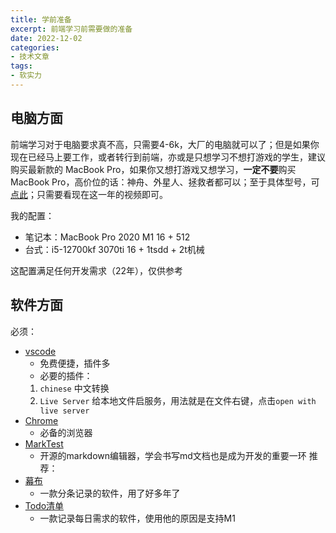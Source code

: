 ```yaml
---
title: 学前准备
excerpt: 前端学习前需要做的准备
date: 2022-12-02
categories:
- 技术文章
tags:
- 软实力
---
```


## 电脑方面
前端学习对于电脑要求真不高，只需要4-6k，大厂的电脑就可以了；但是如果你现在已经马上要工作，或者转行到前端，亦或是只想学习不想打游戏的学生，建议购买最新款的 MacBook Pro，如果你又想打游戏又想学习，**一定不要**购买MacBook Pro，高价位的话：神舟、外星人、拯救者都可以；至于具体型号，可[点此](https://search.bilibili.com/all?keyword=%E5%A4%A7%E5%AD%A6%E7%94%9F+%E7%AC%94%E8%AE%B0%E6%9C%AC%E6%8E%A8%E8%8D%90)；只需要看现在这一年的视频即可。

我的配置：
- 笔记本：MacBook Pro 2020 M1 16 + 512
- 台式：i5-12700kf 3070ti 16 + 1tsdd + 2t机械

这配置满足任何开发需求（22年），仅供参考


## 软件方面
必须：
- [vscode](https://code.visualstudio.com/)
  - 免费便捷，插件多
  - 必要的插件：
   1. `chinese` 中文转换
   2. `Live Server` 给本地文件启服务，用法就是在文件右键，点击`open with live server`
- [Chrome](https://www.google.com/chrome/)
  - 必备的浏览器
- [MarkTest](https://github.com/marktext/marktext)
  - 开源的markdown编辑器，学会书写md文档也是成为开发的重要一环
推荐：
- [幕布](https://mubu.com/inv/3807603)
  - 一款分条记录的软件，用了好多年了
- [Todo清单](https://todo.evestudio.cn/)
  - 一款记录每日需求的软件，使用他的原因是支持M1


